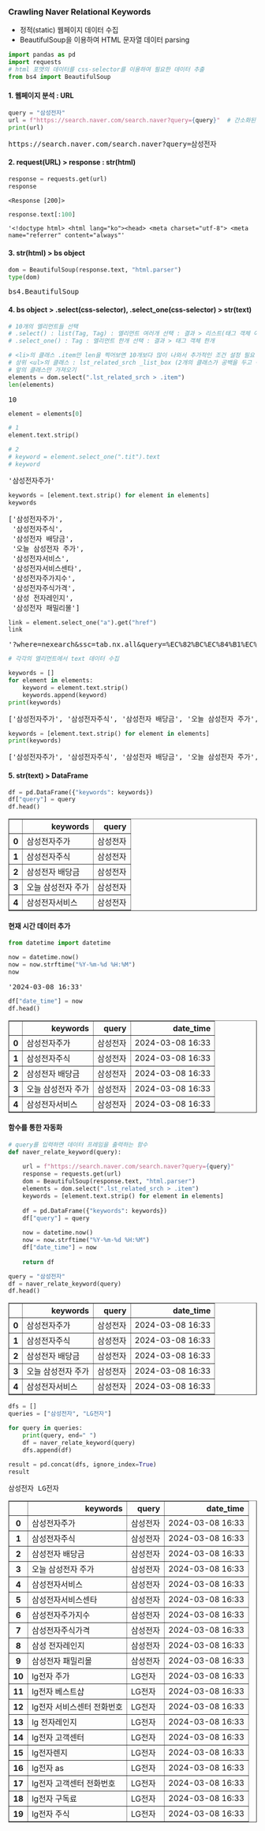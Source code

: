 ### Crawling Naver Relational Keywords

- 정적(static) 웹페이지 데이터 수집 
- BeautifulSoup을 이용하여 HTML 문자열 데이터 parsing

```python
import pandas as pd
import requests
# html 포맷의 데이터를 css-selector를 이용하여 필요한 데이터 추출
from bs4 import BeautifulSoup
```

#### 1. 웹페이지 분석 : URL

```python
query = "삼성전자"
url = f"https://search.naver.com/search.naver?query={query}"  # 간소화된 url
print(url)
```

<pre>
https://search.naver.com/search.naver?query=삼성전자
</pre>

#### 2. request(URL) > response : str(html)

```python
response = requests.get(url)
response
```

```
<Response [200]>
```

```python
response.text[:100]
```

```
'<!doctype html> <html lang="ko"><head> <meta charset="utf-8"> <meta name="referrer" content="always"'
```

#### 3. str(html) > bs object

```python
dom = BeautifulSoup(response.text, "html.parser")
type(dom)
```

<pre>
bs4.BeautifulSoup
</pre>

#### 4. bs object > .select(css-selector), .select_one(css-selector) > str(text)

```python
# 10개의 엘리먼트들 선택
# .select() : list(Tag, Tag) : 엘리먼트 여러개 선택 : 결과 > 리스트(태그 객체 여러개)
# .select_one() : Tag : 엘리먼트 한개 선택 : 결과 > 태그 객체 한개

# <li>의 클래스 .item만 len을 찍어보면 10개보다 많이 나와서 추가적인 조건 설정 필요
# 상위 <ul>의 클래스 : lst_related_srch _list_box (2개의 클래스가 공백을 두고 적용됨)
# 앞의 클래스만 가져오기
elements = dom.select(".lst_related_srch > .item")
len(elements)
```

<pre>
10
</pre>

```python
element = elements[0]

# 1
element.text.strip()

# 2
# keyword = element.select_one(".tit").text
# keyword
```

<pre>
'삼성전자주가'
</pre>

```python
keywords = [element.text.strip() for element in elements]
keywords
```

<pre>
['삼성전자주가',
 '삼성전자주식',
 '삼성전자 배당금',
 '오늘 삼성전자 주가',
 '삼성전자서비스',
 '삼성전자서비스센타',
 '삼성전자주가지수',
 '삼성전자주식가격',
 '삼성 전자레인지',
 '삼성전자 패밀리몰']
</pre>

```python
link = element.select_one("a").get("href")
link
```

<pre>
'?where=nexearch&ssc=tab.nx.all&query=%EC%82%BC%EC%84%B1%EC%A0%84%EC%9E%90%EC%A3%BC%EA%B0%80&sm=tab_she&qdt=0'
</pre>

```python
# 각각의 엘리먼트에서 text 데이터 수집
```

```python
keywords = []
for element in elements:
    keyword = element.text.strip()
    keywords.append(keyword)
print(keywords)
```

<pre>
['삼성전자주가', '삼성전자주식', '삼성전자 배당금', '오늘 삼성전자 주가', '삼성전자서비스', '삼성전자서비스센타', '삼성전자주가지수', '삼성전자주식가격', '삼성 전자레인지', '삼성전자 패밀리몰']
</pre>

```python
keywords = [element.text.strip() for element in elements]
print(keywords)
```

<pre>
['삼성전자주가', '삼성전자주식', '삼성전자 배당금', '오늘 삼성전자 주가', '삼성전자서비스', '삼성전자서비스센타', '삼성전자주가지수', '삼성전자주식가격', '삼성 전자레인지', '삼성전자 패밀리몰']
</pre>

#### 5. str(text) > DataFrame

```python
df = pd.DataFrame({"keywords": keywords})
df["query"] = query
df.head()
```

<div>
<table border="1" class="dataframe">
  <thead>
    <tr style="text-align: right;">
      <th></th>
      <th>keywords</th>
      <th>query</th>
    </tr>
  </thead>
  <tbody>
    <tr>
      <th>0</th>
      <td>삼성전자주가</td>
      <td>삼성전자</td>
    </tr>
    <tr>
      <th>1</th>
      <td>삼성전자주식</td>
      <td>삼성전자</td>
    </tr>
    <tr>
      <th>2</th>
      <td>삼성전자 배당금</td>
      <td>삼성전자</td>
    </tr>
    <tr>
      <th>3</th>
      <td>오늘 삼성전자 주가</td>
      <td>삼성전자</td>
    </tr>
    <tr>
      <th>4</th>
      <td>삼성전자서비스</td>
      <td>삼성전자</td>
    </tr>
  </tbody>
</table>
</div>

#### 현재 시간 데이터 추가

```python
from datetime import datetime
```

```python
now = datetime.now()
now = now.strftime("%Y-%m-%d %H:%M")
now
```

<pre>
'2024-03-08 16:33'
</pre>

```python
df["date_time"] = now
df.head()
```

<div>
<table border="1" class="dataframe">
  <thead>
    <tr style="text-align: right;">
      <th></th>
      <th>keywords</th>
      <th>query</th>
      <th>date_time</th>
    </tr>
  </thead>
  <tbody>
    <tr>
      <th>0</th>
      <td>삼성전자주가</td>
      <td>삼성전자</td>
      <td>2024-03-08 16:33</td>
    </tr>
    <tr>
      <th>1</th>
      <td>삼성전자주식</td>
      <td>삼성전자</td>
      <td>2024-03-08 16:33</td>
    </tr>
    <tr>
      <th>2</th>
      <td>삼성전자 배당금</td>
      <td>삼성전자</td>
      <td>2024-03-08 16:33</td>
    </tr>
    <tr>
      <th>3</th>
      <td>오늘 삼성전자 주가</td>
      <td>삼성전자</td>
      <td>2024-03-08 16:33</td>
    </tr>
    <tr>
      <th>4</th>
      <td>삼성전자서비스</td>
      <td>삼성전자</td>
      <td>2024-03-08 16:33</td>
    </tr>
  </tbody>
</table>
</div>

#### 함수를 통한 자동화

```python
# query를 입력하면 데이터 프레임을 출력하는 함수
def naver_relate_keyword(query):
    
    url = f"https://search.naver.com/search.naver?query={query}"
    response = requests.get(url)
    dom = BeautifulSoup(response.text, "html.parser")
    elements = dom.select(".lst_related_srch > .item")
    keywords = [element.text.strip() for element in elements]
    
    df = pd.DataFrame({"keywords": keywords})
    df["query"] = query
    
    now = datetime.now()
    now = now.strftime("%Y-%m-%d %H:%M")
    df["date_time"] = now
    
    return df
```

```python
query = "삼성전자"
df = naver_relate_keyword(query)
df.head()
```

<div>
<table border="1" class="dataframe">
  <thead>
    <tr style="text-align: right;">
      <th></th>
      <th>keywords</th>
      <th>query</th>
      <th>date_time</th>
    </tr>
  </thead>
  <tbody>
    <tr>
      <th>0</th>
      <td>삼성전자주가</td>
      <td>삼성전자</td>
      <td>2024-03-08 16:33</td>
    </tr>
    <tr>
      <th>1</th>
      <td>삼성전자주식</td>
      <td>삼성전자</td>
      <td>2024-03-08 16:33</td>
    </tr>
    <tr>
      <th>2</th>
      <td>삼성전자 배당금</td>
      <td>삼성전자</td>
      <td>2024-03-08 16:33</td>
    </tr>
    <tr>
      <th>3</th>
      <td>오늘 삼성전자 주가</td>
      <td>삼성전자</td>
      <td>2024-03-08 16:33</td>
    </tr>
    <tr>
      <th>4</th>
      <td>삼성전자서비스</td>
      <td>삼성전자</td>
      <td>2024-03-08 16:33</td>
    </tr>
  </tbody>
</table>
</div>

```python
dfs = []
queries = ["삼성전자", "LG전자"]

for query in queries:
    print(query, end=" ")
    df = naver_relate_keyword(query)
    dfs.append(df)
    
result = pd.concat(dfs, ignore_index=True)
result
```

<pre>
삼성전자 LG전자 
</pre>

<div>
<table border="1" class="dataframe">
  <thead>
    <tr style="text-align: right;">
      <th></th>
      <th>keywords</th>
      <th>query</th>
      <th>date_time</th>
    </tr>
  </thead>
  <tbody>
    <tr>
      <th>0</th>
      <td>삼성전자주가</td>
      <td>삼성전자</td>
      <td>2024-03-08 16:33</td>
    </tr>
    <tr>
      <th>1</th>
      <td>삼성전자주식</td>
      <td>삼성전자</td>
      <td>2024-03-08 16:33</td>
    </tr>
    <tr>
      <th>2</th>
      <td>삼성전자 배당금</td>
      <td>삼성전자</td>
      <td>2024-03-08 16:33</td>
    </tr>
    <tr>
      <th>3</th>
      <td>오늘 삼성전자 주가</td>
      <td>삼성전자</td>
      <td>2024-03-08 16:33</td>
    </tr>
    <tr>
      <th>4</th>
      <td>삼성전자서비스</td>
      <td>삼성전자</td>
      <td>2024-03-08 16:33</td>
    </tr>
    <tr>
      <th>5</th>
      <td>삼성전자서비스센타</td>
      <td>삼성전자</td>
      <td>2024-03-08 16:33</td>
    </tr>
    <tr>
      <th>6</th>
      <td>삼성전자주가지수</td>
      <td>삼성전자</td>
      <td>2024-03-08 16:33</td>
    </tr>
    <tr>
      <th>7</th>
      <td>삼성전자주식가격</td>
      <td>삼성전자</td>
      <td>2024-03-08 16:33</td>
    </tr>
    <tr>
      <th>8</th>
      <td>삼성 전자레인지</td>
      <td>삼성전자</td>
      <td>2024-03-08 16:33</td>
    </tr>
    <tr>
      <th>9</th>
      <td>삼성전자 패밀리몰</td>
      <td>삼성전자</td>
      <td>2024-03-08 16:33</td>
    </tr>
    <tr>
      <th>10</th>
      <td>lg전자 주가</td>
      <td>LG전자</td>
      <td>2024-03-08 16:33</td>
    </tr>
    <tr>
      <th>11</th>
      <td>lg전자 베스트샵</td>
      <td>LG전자</td>
      <td>2024-03-08 16:33</td>
    </tr>
    <tr>
      <th>12</th>
      <td>lg전자 서비스센터 전화번호</td>
      <td>LG전자</td>
      <td>2024-03-08 16:33</td>
    </tr>
    <tr>
      <th>13</th>
      <td>lg 전자레인지</td>
      <td>LG전자</td>
      <td>2024-03-08 16:33</td>
    </tr>
    <tr>
      <th>14</th>
      <td>lg전자 고객센터</td>
      <td>LG전자</td>
      <td>2024-03-08 16:33</td>
    </tr>
    <tr>
      <th>15</th>
      <td>lg전자렌지</td>
      <td>LG전자</td>
      <td>2024-03-08 16:33</td>
    </tr>
    <tr>
      <th>16</th>
      <td>lg전자 as</td>
      <td>LG전자</td>
      <td>2024-03-08 16:33</td>
    </tr>
    <tr>
      <th>17</th>
      <td>lg전자 고객센터 전화번호</td>
      <td>LG전자</td>
      <td>2024-03-08 16:33</td>
    </tr>
    <tr>
      <th>18</th>
      <td>lg전자 구독료</td>
      <td>LG전자</td>
      <td>2024-03-08 16:33</td>
    </tr>
    <tr>
      <th>19</th>
      <td>lg전자 주식</td>
      <td>LG전자</td>
      <td>2024-03-08 16:33</td>
    </tr>
  </tbody>
</table>
</div>
